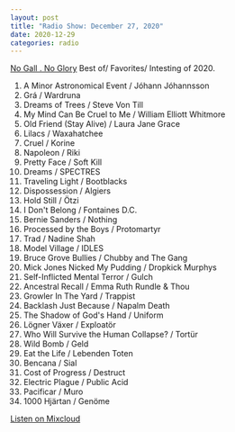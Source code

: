 ```yaml
---
layout: post
title: "Radio Show: December 27, 2020"
date: 2020-12-29
categories: radio
---
```


[No Gall . No Glory](https://www.mixcloud.com/jimshreds/december-27-2020-wkdu-917fm/) Best of/ Favorites/ Intesting of 2020.

1. A Minor Astronomical Event / Jóhann Jóhannsson
2. Grá / Wardruna
3. Dreams of Trees / Steve Von Till
4. My Mind Can Be Cruel to Me / William Elliott Whitmore
5. Old Friend (Stay Alive) / Laura Jane Grace
6. Lilacs / Waxahatchee
7. Cruel / Korine
8. Napoleon / Riki
9. Pretty Face / Soft Kill
10. Dreams / SPECTRES
11. Traveling Light / Bootblacks
12. Dispossession / Algiers
13. Hold Still / Ötzi
14. I Don't Belong / Fontaines D.C.
15. Bernie Sanders / Nothing
16. Processed by the Boys / Protomartyr
17. Trad / Nadine Shah
18. Model Village / IDLES
19. Bruce Grove Bullies / Chubby and The Gang
20. Mick Jones Nicked My Pudding / Dropkick Murphys
21. Self-Inflicted Mental Terror / Gulch
22. Ancestral Recall / Emma Ruth Rundle & Thou
23. Growler In The Yard / Trappist
24. Backlash Just Because / Napalm Death
25. The Shadow of God's Hand / Uniform
26. Lögner Växer / Exploatör
27. Who Will Survive the Human Collapse? / Tortür
28. Wild Bomb / Geld
29. Eat the Life / Lebenden Toten
30. Bencana / Sial
31. Cost of Progress / Destruct
32. Electric Plague / Public Acid
33. Pacificar / Muro
34. 1000 Hjärtan / Genöme

[Listen on Mixcloud](https://www.mixcloud.com/jimshreds/december-27-2020-wkdu-917fm/)
